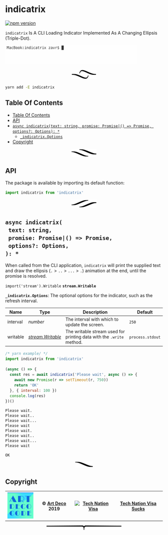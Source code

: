 # indicatrix

[![npm version](https://badge.fury.io/js/indicatrix.svg)](https://npmjs.org/package/indicatrix)

`indicatrix` Is A CLI Loading Indicator Implemented As A Changing Ellipsis (Triple-Dot).

![ellipsis demo](/images/ellipsis.gif)

<p align="center"><a href="#table-of-contents"><img src=".documentary/section-breaks/0.svg?sanitize=true"></a></p>

```sh
yarn add -E indicatrix
```

## Table Of Contents

- [Table Of Contents](#table-of-contents)
- [API](#api)
- [`async indicatrix(text: string, promise: Promise|() => Promise, options?: Options): *`](#async-indicatrixtext-stringpromise-promise--promiseoptions-options-)
  * [`_indicatrix.Options`](#type-_indicatrixoptions)
- [Copyright](#copyright)

<p align="center"><a href="#table-of-contents"><img src=".documentary/section-breaks/1.svg?sanitize=true"></a></p>

## API

The package is available by importing its default function:

```js
import indicatrix from 'indicatrix'
```

<p align="center"><a href="#table-of-contents"><img src=".documentary/section-breaks/2.svg?sanitize=true"></a></p>

## `async indicatrix(`<br/>&nbsp;&nbsp;`text: string,`<br/>&nbsp;&nbsp;`promise: Promise|() => Promise,`<br/>&nbsp;&nbsp;`options?: Options,`<br/>`): *`

When called from the CLI application, `indicatrix` will print the supplied text and draw the ellipsis (`.` > `..` > `...` > `.`) animation at the end, until the promise is resolved.

`import('stream').Writable` __<a name="type-streamwritable">`stream.Writable`</a>__

__<a name="type-_indicatrixoptions">`_indicatrix.Options`</a>__: The optional options for the indicator, such as the refresh interval.

|   Name   |                       Type                       |                             Description                              |     Default      |
| -------- | ------------------------------------------------ | -------------------------------------------------------------------- | ---------------- |
| interval | <em>number</em>                                  | The interval with which to update the screen.                        | `250`            |
| writable | <em>[stream.Writable](#type-streamwritable)</em> | The writable stream used for printing data with the `.write` method. | `process.stdout` |

```js
/* yarn example/ */
import indicatrix from 'indicatrix'

(async () => {
  const res = await indicatrix('Please wait', async () => {
    await new Promise(r => setTimeout(r, 750))
    return 'OK'
  }, { interval: 100 })
  console.log(res)
})()
```
```
Please wait.
Please wait..
Please wait...
Please wait
Please wait.
Please wait..
Please wait...
Please wait
```
```
OK            
```

<p align="center"><a href="#table-of-contents"><img src=".documentary/section-breaks/3.svg?sanitize=true"></a></p>

## Copyright

<table>
  <tr>
    <th>
      <a href="https://artd.eco">
        <img src="https://raw.githubusercontent.com/wrote/wrote/master/images/artdeco.png" alt="Art Deco" />
      </a>
    </th>
    <th>© <a href="https://artd.eco">Art Deco</a>   2019</th>
    <th>
      <a href="https://www.technation.sucks" title="Tech Nation Visa">
        <img src="https://raw.githubusercontent.com/artdecoweb/www.technation.sucks/master/anim.gif"
          alt="Tech Nation Visa" />
      </a>
    </th>
    <th><a href="https://www.technation.sucks">Tech Nation Visa Sucks</a></th>
  </tr>
</table>

<p align="center"><a href="#table-of-contents"><img src=".documentary/section-breaks/-1.svg?sanitize=true"></a></p>